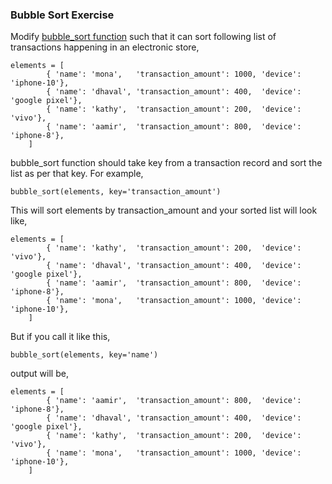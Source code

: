 ### Bubble Sort Exercise

Modify [bubble_sort function](https://github.com/codebasics/data-structures-algorithms-python/blob/master/algorithms/2_BubbleSort/bubble_sort.py) such that it can sort following list of transactions happening in an electronic store,
```
elements = [
        { 'name': 'mona',   'transaction_amount': 1000, 'device': 'iphone-10'},
        { 'name': 'dhaval', 'transaction_amount': 400,  'device': 'google pixel'},
        { 'name': 'kathy',  'transaction_amount': 200,  'device': 'vivo'},
        { 'name': 'aamir',  'transaction_amount': 800,  'device': 'iphone-8'},
    ]
``` 
bubble_sort function should take key from a transaction record and sort the list as per that key. For example,
```
bubble_sort(elements, key='transaction_amount')
```
This will sort elements by transaction_amount and your sorted list will look like,
```
elements = [
        { 'name': 'kathy',  'transaction_amount': 200,  'device': 'vivo'},
        { 'name': 'dhaval', 'transaction_amount': 400,  'device': 'google pixel'},
        { 'name': 'aamir',  'transaction_amount': 800,  'device': 'iphone-8'},
        { 'name': 'mona',   'transaction_amount': 1000, 'device': 'iphone-10'},
    ]
``` 
But if you call it like this,
```
bubble_sort(elements, key='name')
```
output will be,
```
elements = [
        { 'name': 'aamir',  'transaction_amount': 800,  'device': 'iphone-8'},
        { 'name': 'dhaval', 'transaction_amount': 400,  'device': 'google pixel'},
        { 'name': 'kathy',  'transaction_amount': 200,  'device': 'vivo'},
        { 'name': 'mona',   'transaction_amount': 1000, 'device': 'iphone-10'},
    ]
```
